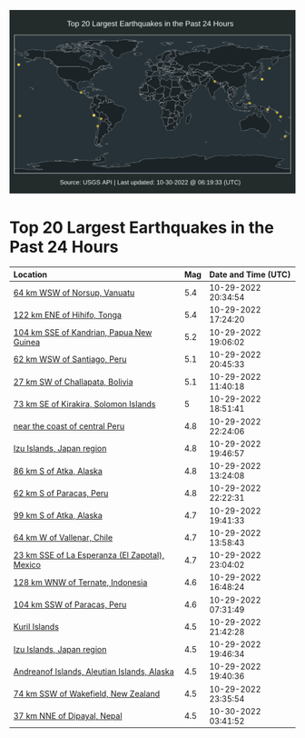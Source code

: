 ![Map](./map.png)

# Top 20 Largest Earthquakes in the Past 24 Hours

| Location | Mag | Date and Time (UTC) |
|:---|:---|:---|
| [64 km WSW of Norsup, Vanuatu](https://earthquake.usgs.gov/earthquakes/eventpage/us7000il7n) | 5.4 | 10-29-2022 20:34:54 |
| [122 km ENE of Hihifo, Tonga](https://earthquake.usgs.gov/earthquakes/eventpage/us7000il6w) | 5.4 | 10-29-2022 17:24:20 |
| [104 km SSE of Kandrian, Papua New Guinea](https://earthquake.usgs.gov/earthquakes/eventpage/us7000il7d) | 5.2 | 10-29-2022 19:06:02 |
| [62 km WSW of Santiago, Peru](https://earthquake.usgs.gov/earthquakes/eventpage/us7000il7q) | 5.1 | 10-29-2022 20:45:33 |
| [27 km SW of Challapata, Bolivia](https://earthquake.usgs.gov/earthquakes/eventpage/us7000il5q) | 5.1 | 10-29-2022 11:40:18 |
| [73 km SE of Kirakira, Solomon Islands](https://earthquake.usgs.gov/earthquakes/eventpage/us7000il7a) | 5 | 10-29-2022 18:51:41 |
| [near the coast of central Peru](https://earthquake.usgs.gov/earthquakes/eventpage/us7000il8a) | 4.8 | 10-29-2022 22:24:06 |
| [Izu Islands, Japan region](https://earthquake.usgs.gov/earthquakes/eventpage/us7000il7l) | 4.8 | 10-29-2022 19:46:57 |
| [86 km S of Atka, Alaska](https://earthquake.usgs.gov/earthquakes/eventpage/us7000il62) | 4.8 | 10-29-2022 13:24:08 |
| [62 km S of Paracas, Peru](https://earthquake.usgs.gov/earthquakes/eventpage/us7000il86) | 4.8 | 10-29-2022 22:22:31 |
| [99 km S of Atka, Alaska](https://earthquake.usgs.gov/earthquakes/eventpage/us7000il7u) | 4.7 | 10-29-2022 19:41:33 |
| [64 km W of Vallenar, Chile](https://earthquake.usgs.gov/earthquakes/eventpage/us7000il63) | 4.7 | 10-29-2022 13:58:43 |
| [23 km SSE of La Esperanza (El Zapotal), Mexico](https://earthquake.usgs.gov/earthquakes/eventpage/us7000il8g) | 4.7 | 10-29-2022 23:04:02 |
| [128 km WNW of Ternate, Indonesia](https://earthquake.usgs.gov/earthquakes/eventpage/us7000il6s) | 4.6 | 10-29-2022 16:48:24 |
| [104 km SSW of Paracas, Peru](https://earthquake.usgs.gov/earthquakes/eventpage/us7000il4y) | 4.6 | 10-29-2022 07:31:49 |
| [Kuril Islands](https://earthquake.usgs.gov/earthquakes/eventpage/us7000il7y) | 4.5 | 10-29-2022 21:42:28 |
| [Izu Islands, Japan region](https://earthquake.usgs.gov/earthquakes/eventpage/us7000il81) | 4.5 | 10-29-2022 19:46:34 |
| [Andreanof Islands, Aleutian Islands, Alaska](https://earthquake.usgs.gov/earthquakes/eventpage/us7000il7k) | 4.5 | 10-29-2022 19:40:36 |
| [74 km SSW of Wakefield, New Zealand](https://earthquake.usgs.gov/earthquakes/eventpage/us7000il8u) | 4.5 | 10-29-2022 23:35:54 |
| [37 km NNE of Dipayal, Nepal](https://earthquake.usgs.gov/earthquakes/eventpage/us7000ila6) | 4.5 | 10-30-2022 03:41:52 |
